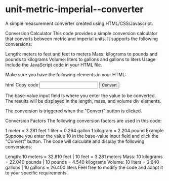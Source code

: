 # unit-metric-imperial--converter
A simple measurement converter created using HTML/CSS/Javascript. 

Conversion Calculator
This code provides a simple conversion calculator that converts between metric and imperial units. It supports the following conversions:

Length: meters to feet and feet to meters
Mass: kilograms to pounds and pounds to kilograms
Volume: liters to gallons and gallons to liters
Usage
Include the JavaScript code in your HTML file.

Make sure you have the following elements in your HTML:

html
Copy code
<input type="text" id="base-value" />
<button id="convert-btn">Convert</button>
<div id="length"></div>
<div id="mass"></div>
<div id="volume"></div>
The base-value input field is where you enter the value to be converted. The results will be displayed in the length, mass, and volume div elements.

The conversion is triggered when the "Convert" button is clicked.

Conversion Factors
The following conversion factors are used in this code:

1 meter = 3.281 feet
1 liter = 0.264 gallon
1 kilogram = 2.204 pound
Example
Suppose you enter the value 10 in the base-value input field and click the "Convert" button. The code will calculate and display the following conversions:

Length: 10 meters = 32.810 feet | 10 feet = 3.281 meters
Mass: 10 kilograms = 22.040 pounds | 10 pounds = 4.540 kilograms
Volume: 10 liters = 2.640 gallons | 10 gallons = 26.400 liters
Feel free to modify the code and adapt it to your specific requirements.
